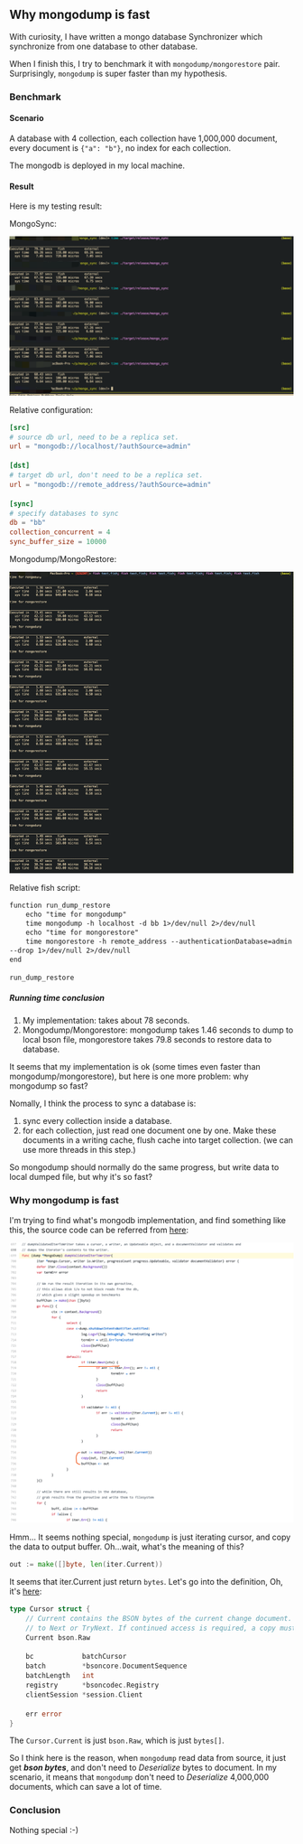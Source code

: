 ## Why mongodump is fast
With curiosity, I have written a mongo database Synchronizer which synchronize from one database to other database.

When I finish this, I try to benchmark it with `mongodump/mongorestore` pair. Surprisingly, `mongodump` is super faster than my hypothesis.

### Benchmark
#### Scenario
A database with 4 collection, each collection have 1,000,000 document, every document is `{"a": "b"}`, no index for each collection.

The mongodb is deployed in my local machine.

#### Result
Here is my testing result:

MongoSync:

![Screenshots of mongo_sync](./screenshots/mongo_sync_result.png)

Relative configuration:

```toml
[src]
# source db url, need to be a replica set.
url = "mongodb://localhost/?authSource=admin"

[dst]
# target db url, don't need to be a replica set.
url = "mongodb://remote_address/?authSource=admin"

[sync]
# specify databases to sync
db = "bb"
collection_concurrent = 4
sync_buffer_size = 10000
```

Mongodump/MongoRestore:

![Screenshots of mongodump_resture](./screenshots/mongodump_restore_result.png)

Relative fish script:

```fish
function run_dump_restore
    echo "time for mongodump"
    time mongodump -h localhost -d bb 1>/dev/null 2>/dev/null
    echo "time for mongorestore"
    time mongorestore -h remote_address --authenticationDatabase=admin --drop 1>/dev/null 2>/dev/null
end

run_dump_restore
```

##### Running time conclusion
1. My implementation: takes about 78 seconds.
2. Mongodump/Mongorestore: mongodump takes 1.46 seconds to dump to local bson file, mongorestore takes 79.8 seconds to restore data to database.

It seems that my implementation is ok (some times even faster than mongodump/mongorestore), but here is one more problem: why mongodump so fast?

Nomally, I think the process to sync a database is:
1. sync every collection inside a database.
2. for each collection, just read one document one by one.  Make these documents in a writing cache, flush cache into target collection.  (we can use more threads in this step.)

So mongodump should normally do the same progress, but write data to local dumped file, but why it's so fast?

### Why mongodump is fast

I'm trying to find what's mongodb implementation, and find something like this, the source code can be referred from [here](https://github.com/mongodb/mongo-tools/blob/7e0f0dc16459f5dbff7ce7c17d75d149d8a67aaa/mongodump/mongodump.go#L699):

![Screenshots of mongodump](screenshots/mongodump_code.png)

Hmm... It seems nothing special, `mongodump` is just iterating cursor, and copy the data to output buffer.  Oh...wait, what's the meaning of this?

```go
out := make([]byte, len(iter.Current))
```

It seems that iter.Current just return `bytes`.  Let's go into the definition, Oh, it's [here](https://github.com/mongodb/mongo-go-driver/blob/60f76f5b1810553090503950fce37c876253217b/mongo/cursor.go#L25):

```go
type Cursor struct {
	// Current contains the BSON bytes of the current change document. This property is only valid until the next call
	// to Next or TryNext. If continued access is required, a copy must be made.
	Current bson.Raw

	bc            batchCursor
	batch         *bsoncore.DocumentSequence
	batchLength   int
	registry      *bsoncodec.Registry
	clientSession *session.Client

	err error
}
```

The `Cursor.Current` is just `bson.Raw`, which is just `bytes[]`.

So I think here is the reason, when `mongodump` read data from source, it just get ***bson bytes***, and don't need to *Deserialize* bytes to document.  In my scenario, it means that `mongodump` don't need to *Deserialize* 4,000,000 documents, which can save a lot of time.

### Conclusion
Nothing special :-)
